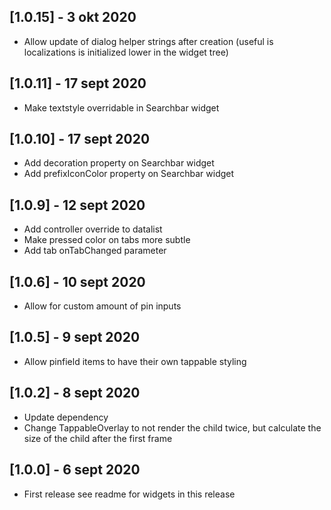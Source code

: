 ## [1.0.15] - 3 okt 2020

* Allow update of dialog helper strings after creation (useful is localizations is initialized lower in the widget tree)

## [1.0.11] - 17 sept 2020

* Make textstyle overridable in Searchbar widget

## [1.0.10] - 17 sept 2020

* Add decoration property on Searchbar widget
* Add prefixIconColor property on Searchbar widget

## [1.0.9] - 12 sept 2020

* Add controller override to datalist
* Make pressed color on tabs more subtle
* Add tab onTabChanged parameter

## [1.0.6] - 10 sept 2020

* Allow for custom amount of pin inputs

## [1.0.5] - 9 sept 2020

* Allow pinfield items to have their own tappable styling

## [1.0.2] - 8 sept 2020

* Update dependency
* Change TappableOverlay to not render the child twice, but calculate the size of the child after the first frame

## [1.0.0] - 6 sept 2020

* First release see readme for widgets in this release
